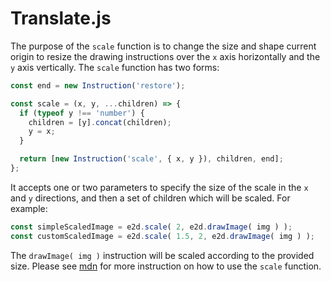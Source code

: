 # Translate.js

The purpose of the `scale` function is to change the size and shape current origin to resize the drawing instructions over the `x` axis horizontally and the `y` axis vertically. The `scale` function has two forms:

```javascript
const end = new Instruction('restore');

const scale = (x, y, ...children) => {
  if (typeof y !== 'number') {
    children = [y].concat(children);
    y = x;
  }

  return [new Instruction('scale', { x, y }), children, end];
};
```

It accepts one or two parameters to specify the size of the scale in the `x` and `y` directions, and then a set of children which will be scaled. For example:

```javascript
const simpleScaledImage = e2d.scale( 2, e2d.drawImage( img ) );
const customScaledImage = e2d.scale( 1.5, 2, e2d.drawImage( img ) );
```

The `drawImage( img )` instruction will be scaled according to the provided size. Please see [mdn](https://developer.mozilla.org/en-US/docs/Web/API/CanvasRenderingContext2D/scale) for more instruction on how to use the `scale` function.
